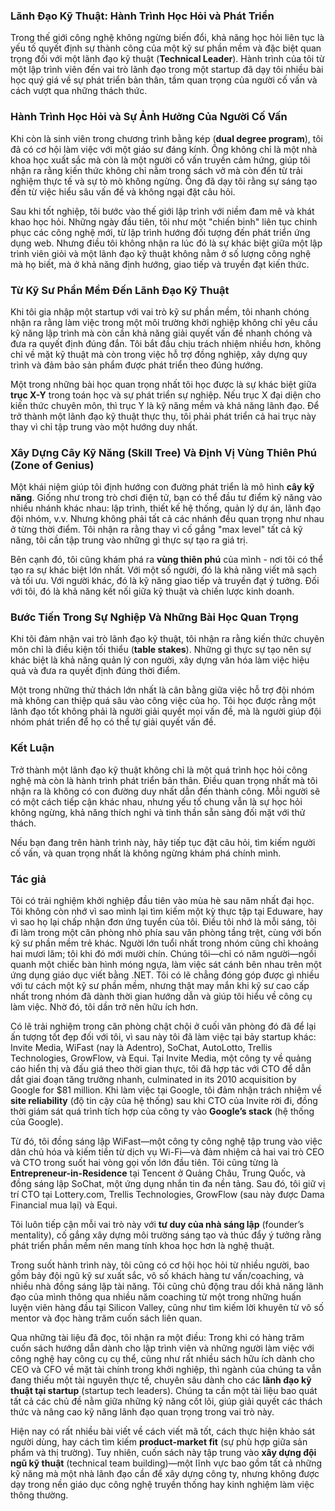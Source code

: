 ### Lãnh Đạo Kỹ Thuật: Hành Trình Học Hỏi và Phát Triển

Trong thế giới công nghệ không ngừng biến đổi, khả năng học hỏi liên tục là yếu tố quyết định sự thành công của một kỹ sư phần mềm và đặc biệt quan trọng đối với một lãnh đạo kỹ thuật (**Technical Leader**). Hành trình của tôi từ một lập trình viên đến vai trò lãnh đạo trong một startup đã dạy tôi nhiều bài học quý giá về sự phát triển bản thân, tầm quan trọng của người cố vấn và cách vượt qua những thách thức.

### Hành Trình Học Hỏi và Sự Ảnh Hưởng Của Người Cố Vấn
Khi còn là sinh viên trong chương trình bằng kép (**dual degree program**), tôi đã có cơ hội làm việc với một giáo sư đáng kính. Ông không chỉ là một nhà khoa học xuất sắc mà còn là một người cố vấn truyền cảm hứng, giúp tôi nhận ra rằng kiến thức không chỉ nằm trong sách vở mà còn đến từ trải nghiệm thực tế và sự tò mò không ngừng. Ông đã dạy tôi rằng sự sáng tạo đến từ việc hiểu sâu vấn đề và không ngại đặt câu hỏi.

Sau khi tốt nghiệp, tôi bước vào thế giới lập trình với niềm đam mê và khát khao học hỏi. Những ngày đầu tiên, tôi như một "chiến binh" liên tục chinh phục các công nghệ mới, từ lập trình hướng đối tượng đến phát triển ứng dụng web. Nhưng điều tôi không nhận ra lúc đó là sự khác biệt giữa một lập trình viên giỏi và một lãnh đạo kỹ thuật không nằm ở số lượng công nghệ mà họ biết, mà ở khả năng định hướng, giao tiếp và truyền đạt kiến thức.

### Từ Kỹ Sư Phần Mềm Đến Lãnh Đạo Kỹ Thuật
Khi tôi gia nhập một startup với vai trò kỹ sư phần mềm, tôi nhanh chóng nhận ra rằng làm việc trong một môi trường khởi nghiệp không chỉ yêu cầu kỹ năng lập trình mà còn cần khả năng giải quyết vấn đề nhanh chóng và đưa ra quyết định đúng đắn. Tôi bắt đầu chịu trách nhiệm nhiều hơn, không chỉ về mặt kỹ thuật mà còn trong việc hỗ trợ đồng nghiệp, xây dựng quy trình và đảm bảo sản phẩm được phát triển theo đúng hướng.

Một trong những bài học quan trọng nhất tôi học được là sự khác biệt giữa **trục X-Y** trong toán học và sự phát triển sự nghiệp. Nếu trục X đại diện cho kiến thức chuyên môn, thì trục Y là kỹ năng mềm và khả năng lãnh đạo. Để trở thành một lãnh đạo kỹ thuật thực thụ, tôi phải phát triển cả hai trục này thay vì chỉ tập trung vào một hướng duy nhất.

### Xây Dựng Cây Kỹ Năng (**Skill Tree**) Và Định Vị Vùng Thiên Phú (**Zone of Genius**)
Một khái niệm giúp tôi định hướng con đường phát triển là mô hình **cây kỹ năng**. Giống như trong trò chơi điện tử, bạn có thể đầu tư điểm kỹ năng vào nhiều nhánh khác nhau: lập trình, thiết kế hệ thống, quản lý dự án, lãnh đạo đội nhóm, v.v. Nhưng không phải tất cả các nhánh đều quan trọng như nhau ở từng thời điểm. Tôi nhận ra rằng thay vì cố gắng "max level" tất cả kỹ năng, tôi cần tập trung vào những gì thực sự tạo ra giá trị.

Bên cạnh đó, tôi cũng khám phá ra **vùng thiên phú** của mình - nơi tôi có thể tạo ra sự khác biệt lớn nhất. Với một số người, đó là khả năng viết mã sạch và tối ưu. Với người khác, đó là kỹ năng giao tiếp và truyền đạt ý tưởng. Đối với tôi, đó là khả năng kết nối giữa kỹ thuật và chiến lược kinh doanh.

### Bước Tiến Trong Sự Nghiệp Và Những Bài Học Quan Trọng
Khi tôi đảm nhận vai trò lãnh đạo kỹ thuật, tôi nhận ra rằng kiến thức chuyên môn chỉ là điều kiện tối thiểu (**table stakes**). Những gì thực sự tạo nên sự khác biệt là khả năng quản lý con người, xây dựng văn hóa làm việc hiệu quả và đưa ra quyết định đúng thời điểm.

Một trong những thử thách lớn nhất là cân bằng giữa việc hỗ trợ đội nhóm mà không can thiệp quá sâu vào công việc của họ. Tôi học được rằng một lãnh đạo tốt không phải là người giải quyết mọi vấn đề, mà là người giúp đội nhóm phát triển để họ có thể tự giải quyết vấn đề.

### Kết Luận
Trở thành một lãnh đạo kỹ thuật không chỉ là một quá trình học hỏi công nghệ mà còn là hành trình phát triển bản thân. Điều quan trọng nhất mà tôi nhận ra là không có con đường duy nhất dẫn đến thành công. Mỗi người sẽ có một cách tiếp cận khác nhau, nhưng yếu tố chung vẫn là sự học hỏi không ngừng, khả năng thích nghi và tinh thần sẵn sàng đối mặt với thử thách.

Nếu bạn đang trên hành trình này, hãy tiếp tục đặt câu hỏi, tìm kiếm người cố vấn, và quan trọng nhất là không ngừng khám phá chính mình.

### **Tác giả**  

Tôi có trải nghiệm khởi nghiệp đầu tiên vào mùa hè sau năm nhất đại học. Tôi không còn nhớ vì sao mình lại tìm kiếm một kỳ thực tập tại Eduware, hay vì sao họ lại chấp nhận đơn ứng tuyển của tôi. Điều tôi nhớ là mỗi sáng, tôi đi làm trong một căn phòng nhỏ phía sau văn phòng tầng trệt, cùng với bốn kỹ sư phần mềm trẻ khác. Người lớn tuổi nhất trong nhóm cũng chỉ khoảng hai mươi lăm; tôi khi đó mới mười chín. Chúng tôi—chỉ có năm người—ngồi quanh một chiếc bàn hình móng ngựa, làm việc sát cánh bên nhau trên một ứng dụng giáo dục viết bằng .NET. Tôi có lẽ chẳng đóng góp được gì nhiều với tư cách một kỹ sư phần mềm, nhưng thật may mắn khi kỹ sư cao cấp nhất trong nhóm đã dành thời gian hướng dẫn và giúp tôi hiểu về công cụ làm việc. Nhờ đó, tôi dần trở nên hữu ích hơn.  

Có lẽ trải nghiệm trong căn phòng chật chội ở cuối văn phòng đó đã để lại ấn tượng tốt đẹp đối với tôi, vì sau này tôi đã làm việc tại bảy startup khác: Invite Media, WiFast (nay là Adentro), SoChat, AutoLotto, Trellis Technologies, GrowFlow, và Equi. Tại Invite Media, một công ty về quảng cáo hiển thị và đấu giá theo thời gian thực, tôi đã hợp tác với CTO để dẫn dắt giai đoạn tăng trưởng nhanh, culminated in its 2010 acquisition by Google for $81 million. Khi làm việc tại Google, tôi đảm nhận trách nhiệm về **site reliability** (độ tin cậy của hệ thống) sau khi CTO của Invite rời đi, đồng thời giám sát quá trình tích hợp của công ty vào **Google’s stack** (hệ thống của Google).  

Từ đó, tôi đồng sáng lập WiFast—một công ty công nghệ tập trung vào việc dân chủ hóa và kiếm tiền từ dịch vụ Wi-Fi—và đảm nhiệm cả hai vai trò CEO và CTO trong suốt hai vòng gọi vốn lớn đầu tiên. Tôi cũng từng là **Entrepreneur-in-Residence** tại Tencent ở Quảng Châu, Trung Quốc, và đồng sáng lập SoChat, một ứng dụng nhắn tin đa nền tảng. Sau đó, tôi giữ vị trí CTO tại Lottery.com, Trellis Technologies, GrowFlow (sau này được Dama Financial mua lại) và Equi.  

Tôi luôn tiếp cận mỗi vai trò này với **tư duy của nhà sáng lập** (founder’s mentality), cố gắng xây dựng môi trường sáng tạo và thúc đẩy ý tưởng rằng phát triển phần mềm nên mang tính khoa học hơn là nghệ thuật.  

Trong suốt hành trình này, tôi cũng có cơ hội học hỏi từ nhiều người, bao gồm bảy đội ngũ kỹ sư xuất sắc, vô số khách hàng tư vấn/coaching, và nhiều nhà đồng sáng lập tài năng. Tôi cũng chủ động trau dồi khả năng lãnh đạo của mình thông qua nhiều năm coaching từ một trong những huấn luyện viên hàng đầu tại Silicon Valley, cũng như tìm kiếm lời khuyên từ vô số mentor và đọc hàng trăm cuốn sách liên quan.  

Qua những tài liệu đã đọc, tôi nhận ra một điều: Trong khi có hàng trăm cuốn sách hướng dẫn dành cho lập trình viên và những người làm việc với công nghệ hay công cụ cụ thể, cũng như rất nhiều sách hữu ích dành cho CEO và CFO về mặt tài chính trong khởi nghiệp, thì ngành của chúng ta vẫn đang thiếu một tài nguyên thực tế, chuyên sâu dành cho các **lãnh đạo kỹ thuật tại startup** (startup tech leaders). Chúng ta cần một tài liệu bao quát tất cả các chủ đề nằm giữa những kỹ năng cốt lõi, giúp giải quyết các thách thức và nâng cao kỹ năng lãnh đạo quan trọng trong vai trò này.  

Hiện nay có rất nhiều bài viết về cách viết mã tốt, cách thực hiện khảo sát người dùng, hay cách tìm kiếm **product-market fit** (sự phù hợp giữa sản phẩm và thị trường). Tuy nhiên, cuốn sách này tập trung vào **xây dựng đội ngũ kỹ thuật** (technical team building)—một lĩnh vực bao gồm tất cả những kỹ năng mà một nhà lãnh đạo cần để xây dựng công ty, nhưng không được dạy trong nền giáo dục công nghệ truyền thống hay kinh nghiệm làm việc thông thường.  
